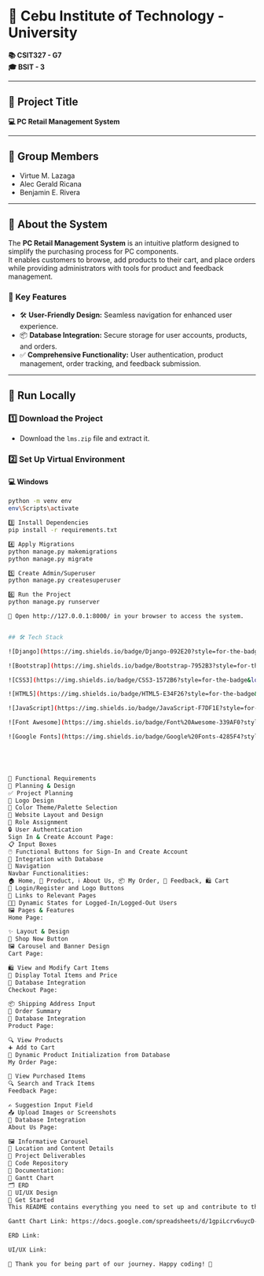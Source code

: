 # 🏫 Cebu Institute of Technology - University  
**📚 CSIT327 - G7**  
**🎓 BSIT - 3**  

---

## 📌 Project Title  
**💻 PC Retail Management System**  

---

## 👥 Group Members  
- Virtue M. Lazaga  
- Alec Gerald Ricana  
- Benjamin E. Rivera  

---

## 📖 About the System  
The **PC Retail Management System** is an intuitive platform designed to simplify the purchasing process for PC components.  
It enables customers to browse, add products to their cart, and place orders while providing administrators with tools for product and feedback management.  

### 🌟 Key Features  
- 🛠️ **User-Friendly Design:** Seamless navigation for enhanced user experience.  
- 📦 **Database Integration:** Secure storage for user accounts, products, and orders.  
- ✅ **Comprehensive Functionality:** User authentication, product management, order tracking, and feedback submission.  

---

## 🚀 Run Locally  

### 1️⃣ Download the Project  
- Download the `lms.zip` file and extract it.  

### 2️⃣ Set Up Virtual Environment  
#### 💻 Windows  
```bash
python -m venv env  
env\Scripts\activate  

3️⃣ Install Dependencies
pip install -r requirements.txt  

4️⃣ Apply Migrations
python manage.py makemigrations  
python manage.py migrate  

5️⃣ Create Admin/Superuser
python manage.py createsuperuser  

6️⃣ Run the Project
python manage.py runserver  

🔗 Open http://127.0.0.1:8000/ in your browser to access the system.


## 🛠️ Tech Stack  

![Django](https://img.shields.io/badge/Django-092E20?style=for-the-badge&logo=django&logoColor=white)

![Bootstrap](https://img.shields.io/badge/Bootstrap-7952B3?style=for-the-badge&logo=bootstrap&logoColor=white)

![CSS3](https://img.shields.io/badge/CSS3-1572B6?style=for-the-badge&logo=css3&logoColor=white)

![HTML5](https://img.shields.io/badge/HTML5-E34F26?style=for-the-badge&logo=html5&logoColor=white)

![JavaScript](https://img.shields.io/badge/JavaScript-F7DF1E?style=for-the-badge&logo=javascript&logoColor=black)

![Font Awesome](https://img.shields.io/badge/Font%20Awesome-339AF0?style=for-the-badge&logo=fontawesome&logoColor=white)

![Google Fonts](https://img.shields.io/badge/Google%20Fonts-4285F4?style=for-the-badge&logo=google&logoColor=white)





🎯 Functional Requirements
📝 Planning & Design
✅ Project Planning
🎨 Logo Design
🎨 Color Theme/Palette Selection
📐 Website Layout and Design
👥 Role Assignment
🔒 User Authentication
Sign In & Create Account Page:
📋 Input Boxes
🖱️ Functional Buttons for Sign-In and Create Account
💾 Integration with Database
🔗 Navigation
Navbar Functionalities:
🏠 Home, 🛒 Product, ℹ️ About Us, 📦 My Order, 📝 Feedback, 🛍️ Cart
🔑 Login/Register and Logo Buttons
🔗 Links to Relevant Pages
🧑‍💻 Dynamic States for Logged-In/Logged-Out Users
🖼️ Pages & Features
Home Page:

✨ Layout & Design
🛒 Shop Now Button
🖼️ Carousel and Banner Design
Cart Page:

🛍️ View and Modify Cart Items
🧮 Display Total Items and Price
💾 Database Integration
Checkout Page:

📦 Shipping Address Input
🧾 Order Summary
💾 Database Integration
Product Page:

🔍 View Products
➕ Add to Cart
💾 Dynamic Product Initialization from Database
My Order Page:

🛒 View Purchased Items
🔍 Search and Track Items
Feedback Page:

✍️ Suggestion Input Field
📤 Upload Images or Screenshots
💾 Database Integration
About Us Page:

🖼️ Informative Carousel
📍 Location and Content Details
📑 Project Deliverables
📂 Code Repository
📄 Documentation:
📅 Gantt Chart
🗂️ ERD
🎨 UI/UX Design
🎉 Get Started
This README contains everything you need to set up and contribute to the PC Retail Management System.

Gantt Chart Link: https://docs.google.com/spreadsheets/d/1gpiLcrv6uycD-P3OTyxp3yOcmp6wYUmEqBeeAqgX6Cc/edit?gid=0#gid=0

ERD Link:

UI/UX Link:

🤝 Thank you for being part of our journey. Happy coding! 🚀













